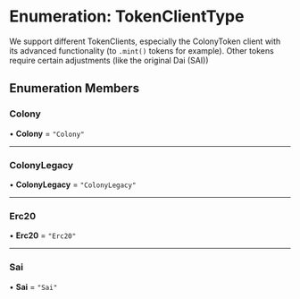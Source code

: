 # Enumeration: TokenClientType

We support different TokenClients, especially the ColonyToken client with
its advanced functionality (to `.mint()` tokens for example). Other tokens
require certain adjustments (like the original Dai (SAI))

## Enumeration Members

### Colony

• **Colony** = ``"Colony"``

___

### ColonyLegacy

• **ColonyLegacy** = ``"ColonyLegacy"``

___

### Erc20

• **Erc20** = ``"Erc20"``

___

### Sai

• **Sai** = ``"Sai"``
